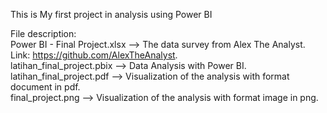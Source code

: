 This is My first project in analysis using Power BI

File description:
<br>Power BI - Final Project.xlsx --> The data survey from Alex The Analyst. Link: <https://github.com/AlexTheAnalyst>.<br/>
latihan_final_project.pbix --> Data Analysis with Power BI.<br/>
latihan_final_project.pdf --> Visualization of the analysis with format document in pdf.<br/>
final_project.png --> Visualization of the analysis with format image in png.
